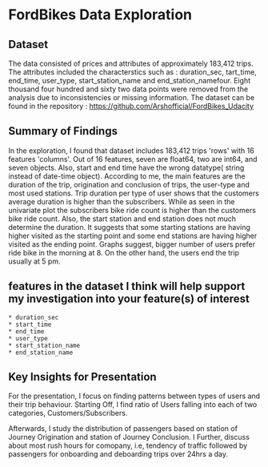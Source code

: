 # FordBikes Data Exploration

## Dataset

The data consisted of prices and attributes of approximately 183,412 trips. The attributes included the characterstics such as : duration_sec, tart_time, end_time, user_type, start_station_name and end_station_namefour. Eight thousand four hundred and sixty two data points were removed from the analysis due to inconsistencies or missing information.
The dataset can be found in the repository : https://github.com/Arshofficial/FordBikes_Udacity

## Summary of Findings

In the exploration, I found that dataset includes 183,412 trips 'rows' with 16 features 'columns'. Out of 16 features, seven are float64, two are int64, and seven objects. Also, start and end time have the wrong datatype( string instead of date-time object).
According to me, the main features are the duration of the trip, origination and conclusion of trips, the user-type and most used stations.
Trip duration per type of user shows that the customers average duration is higher than the subscribers. While as seen in the univariate plot the subscribers bike ride count is higher than the customers bike ride count. Also, the start station and end station does not much determine the duration. It suggests that some starting stations are having higher visited as the starting point and some end stations are having higher visited as the ending point.
Graphs suggest, bigger number of users prefer ride bike in the morning at 8. On the other hand, the users end the trip usually at 5 pm.
 
## features in the dataset I think will help support my investigation into your feature(s) of interest

    * duration_sec
    * start_time
    * end_time
    * user_type
    * start_station_name
    * end_station_name


## Key Insights for Presentation

For the presentation, I focus on finding patterns between types of users and their trip behaviour. 
Starting Off, I find ratio of Users falling into each of two categories, Customers/Subscribers. 

Afterwards, I study the distribution of passengers based on station of Journey Origination and station of Journey Conclusion.
I Further, discuss about most rush hours for comopany, i.e, tendency of traffic followed by passengers for onboarding and deboarding trips over 24hrs a day.
